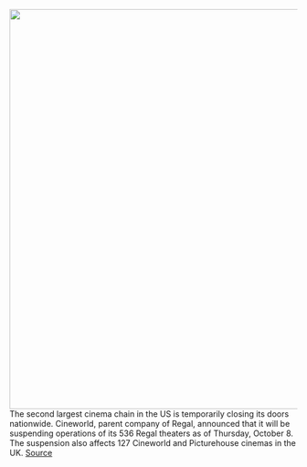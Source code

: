 <img src='https://cdn.vox-cdn.com/thumbor/Dj18X5CxiFMMaoyYNB_4SpFx-wk=/0x0:6155x4103/1200x800/filters:focal(2204x1489:3188x2473)/cdn.vox-cdn.com/uploads/chorus_image/image/67581705/1264341811.jpg.0.jpg' width='700px' /><br/>
The second largest cinema chain in the US is temporarily closing its doors nationwide. Cineworld, parent company of Regal, announced that it will be suspending operations of its 536 Regal theaters as of Thursday, October 8. The suspension also affects 127 Cineworld and Picturehouse cinemas in the UK.
<a href='https://www.theverge.com/2020/10/5/21501986/regal-cineworld-picturehouse-closing-theaters-october-8'> Source <a/>
